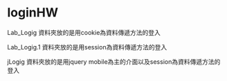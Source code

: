 # loginHW

Lab_Logig 資料夾放的是用cookie為資料傳遞方法的登入

Lab_Logig.1 資料夾放的是用session為資料傳遞方法的登入

jLogig 資料夾放的是用jquery mobile為主的介面以及session為資料傳遞方法的登入
